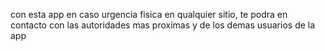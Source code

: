 con esta app en caso urgencia fisica en qualquier sitio, te podra en contacto con las autoridades mas proximas y de los demas usuarios de la app
